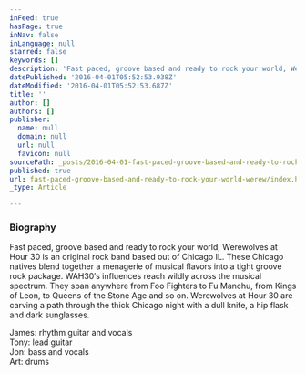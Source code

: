 ```yaml
---
inFeed: true
hasPage: true
inNav: false
inLanguage: null
starred: false
keywords: []
description: 'Fast paced, groove based and ready to rock your world, Werewolves at Hour 30 is an original rock band based out of Chicago IL. These Chicago natives blend together a menagerie of musical flavors into a tight groove rock package. WAH30′s influences reach wildly across the musical spectrum. They span anywhere from Foo Fighters to Fu Manchu, from Kings of Leon, to Queens of the Stone Age and so on. Werewolves at Hour 30 are carving a path through the thick Chicago night with a dull knife, a hip flask and dark sunglasses.'
datePublished: '2016-04-01T05:52:53.938Z'
dateModified: '2016-04-01T05:52:53.687Z'
title: ''
author: []
authors: []
publisher:
  name: null
  domain: null
  url: null
  favicon: null
sourcePath: _posts/2016-04-01-fast-paced-groove-based-and-ready-to-rock-your-world-werew.md
published: true
url: fast-paced-groove-based-and-ready-to-rock-your-world-werew/index.html
_type: Article

---
```

### Biography

Fast paced, groove based and ready to rock your world, Werewolves at Hour 30 is an original rock band based out of Chicago IL. These Chicago natives blend together a menagerie of musical flavors into a tight groove rock package. WAH30′s influences reach wildly across the musical spectrum. They span anywhere from Foo Fighters to Fu Manchu, from Kings of Leon, to Queens of the Stone Age and so on. Werewolves at Hour 30 are carving a path through the thick Chicago night with a dull knife, a hip flask and dark sunglasses.

James: rhythm guitar and vocals  
Tony: lead guitar  
Jon: bass and vocals  
Art: drums